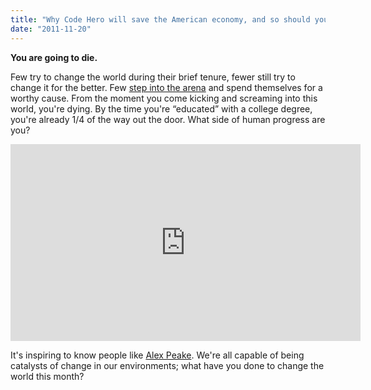 ```yaml
---
title: "Why Code Hero will save the American economy, and so should you"
date: "2011-11-20"
---
```


**You are going to die.**

Few try to change the world during their brief tenure, fewer still try to change it for the better. Few [step into the arena](http://www.stephenbalaban.com/2010/it-is-not-the-critic-who-counts-not-the/) and spend themselves for a worthy cause. From the moment you come kicking and screaming into this world, you're dying. By the time you're “educated” with a college degree, you're already 1/4 of the way out the door. What side of human progress are you?

<iframe src="http://www.youtube-nocookie.com/embed/WIbIeBon3WI" frameborder="0" width="560" height="315"></iframe>

It's inspiring to know people like [Alex Peake](http://alexpeake.com/). We're all capable of being catalysts of change in our environments; what have you done to change the world this month?
